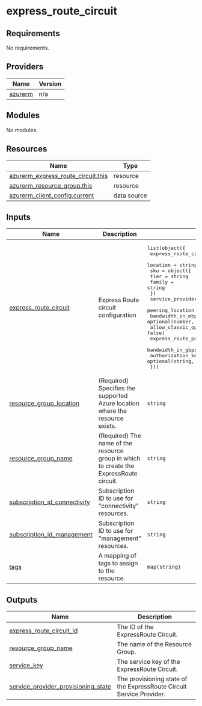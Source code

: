 # express_route_circuit

<!-- BEGIN_TF_DOCS -->
## Requirements

No requirements.

## Providers

| Name | Version |
|------|---------|
| <a name="provider_azurerm"></a> [azurerm](#provider\_azurerm) | n/a |

## Modules

No modules.

## Resources

| Name | Type |
|------|------|
| [azurerm_express_route_circuit.this](https://registry.terraform.io/providers/hashicorp/azurerm/latest/docs/resources/express_route_circuit) | resource |
| [azurerm_resource_group.this](https://registry.terraform.io/providers/hashicorp/azurerm/latest/docs/resources/resource_group) | resource |
| [azurerm_client_config.current](https://registry.terraform.io/providers/hashicorp/azurerm/latest/docs/data-sources/client_config) | data source |

## Inputs

| Name | Description | Type | Default | Required |
|------|-------------|------|---------|:--------:|
| <a name="input_express_route_circuit"></a> [express\_route\_circuit](#input\_express\_route\_circuit) | Express Route circuit configuration | <pre>list(object({<br/>    express_route_circuit_name = string<br/>    location                   = string<br/>    sku = object({<br/>      tier   = string<br/>      family = string<br/>    })<br/>    service_provider_name    = optional(string, null)<br/>    peering_location         = optional(string, null)<br/>    bandwidth_in_mbps        = optional(number, null)<br/>    allow_classic_operations = optional(bool, false)<br/>    express_route_port_id    = optional(string, null)<br/>    bandwidth_in_gbps        = optional(number, null)<br/>    authorization_key        = optional(string, null)<br/>  }))</pre> | `[]` | no |
| <a name="input_resource_group_location"></a> [resource\_group\_location](#input\_resource\_group\_location) | (Required) Specifies the supported Azure location where the resource exists. | `string` | n/a | yes |
| <a name="input_resource_group_name"></a> [resource\_group\_name](#input\_resource\_group\_name) | (Required) The name of the resource group in which to create the ExpressRoute circuit. | `string` | n/a | yes |
| <a name="input_subscription_id_connectivity"></a> [subscription\_id\_connectivity](#input\_subscription\_id\_connectivity) | Subscription ID to use for "connectivity" resources. | `string` | n/a | yes |
| <a name="input_subscription_id_management"></a> [subscription\_id\_management](#input\_subscription\_id\_management) | Subscription ID to use for "management" resources. | `string` | n/a | yes |
| <a name="input_tags"></a> [tags](#input\_tags) | A mapping of tags to assign to the resource. | `map(string)` | `null` | no |

## Outputs

| Name | Description |
|------|-------------|
| <a name="output_express_route_circuit_id"></a> [express\_route\_circuit\_id](#output\_express\_route\_circuit\_id) | The ID of the ExpressRoute Circuit. |
| <a name="output_resource_group_name"></a> [resource\_group\_name](#output\_resource\_group\_name) | The name of the Resource Group. |
| <a name="output_service_key"></a> [service\_key](#output\_service\_key) | The service key of the ExpressRoute Circuit. |
| <a name="output_service_provider_provisioning_state"></a> [service\_provider\_provisioning\_state](#output\_service\_provider\_provisioning\_state) | The provisioning state of the ExpressRoute Circuit Service Provider. |
<!-- END_TF_DOCS -->
